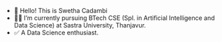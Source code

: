 - 👋 Hello! This is Swetha Cadambi
- 👩‍🎓 I’m currently pursuing BTech CSE (Spl. in Artificial Intelligence and Data Science) at Sastra University, Thanjavur.
- ✅ A Data Science enthusiast.

<!---
cadswetha/cadswetha is a ✨ special ✨ repository because its `README.md` (this file) appears on your GitHub profile.
You can click the Preview link to take a look at your changes.
--->
